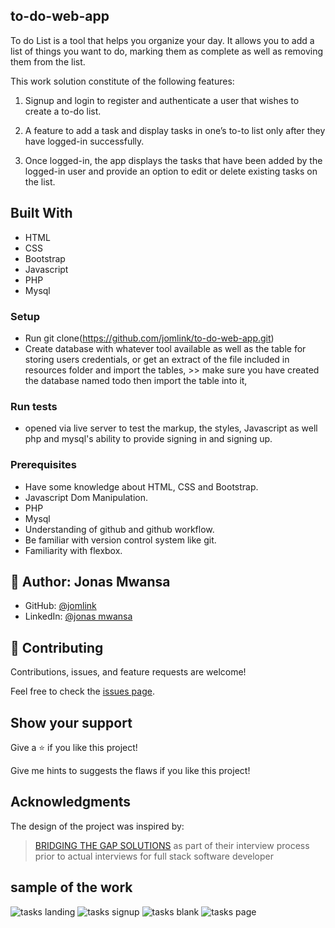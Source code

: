 ## to-do-web-app

To do List is a tool that helps you organize your day. It allows you to add a list of things you want to do, marking them as complete as well as removing them from the list.

This work solution constitute of the following features:

1. Signup and login to register and authenticate a user that wishes to create a to-do list.

2. A feature to add a task and display tasks in one’s to-to list only after they have logged-in successfully.

3. Once logged-in, the app displays the tasks that have been added by the logged-in user and provide an
option to edit or delete existing tasks on the list.

## Built With

- HTML
- CSS
- Bootstrap
- Javascript
- PHP
- Mysql

### Setup
- Run git clone(https://github.com/jomlink/to-do-web-app.git) 
- Create database with whatever tool available  as well as the table for storing users credentials, or get an extract of the file included in resources folder and import the tables, >> make sure you have created the database named todo then import the table into it, 

### Run tests
- opened via live server to test the markup, the styles,  Javascript as well php and mysql's ability to provide signing in and signing up.

### Prerequisites
- Have some knowledge about HTML, CSS  and Bootstrap.
- Javascript Dom Manipulation.
- PHP
- Mysql
- Understanding of github and github workflow.
- Be familiar with version control system like git.
- Familiarity with flexbox.

## 👤 Author: **Jonas Mwansa**

- GitHub: [@jomlink](https://github.com/jomlink)
- LinkedIn: [@jonas mwansa](https://www.linkedin.com/in/jonas-mwansa-787259155/)


## 🤝 Contributing

Contributions, issues, and feature requests are welcome!

Feel free to check the [issues page](https://github.com/jomlink/to-do-web-app/issues).

## Show your support

Give a ⭐️ if you like this project!

Give me hints to suggests the flaws if you like this project!

## Acknowledgments
 The design of the project was inspired by:
 
 > [BRIDGING THE GAP SOLUTIONS](https://www.bgsgroup.co.zm/PROD/SITE/)  as part of their interview process prior to actual interviews for full stack software developer
 
## sample of the work
![tasks landing](https://user-images.githubusercontent.com/36500444/177394922-cc3b7ca6-5ebd-4d18-83a4-d1e8ea2b06a3.png)
![tasks signup](https://user-images.githubusercontent.com/36500444/177394877-6f407aeb-6991-4803-972e-b34cb27ebf9c.png)
![tasks blank](https://user-images.githubusercontent.com/36500444/177394903-4583c423-a3b0-472e-94cd-fa43eb08f58a.png)
![tasks page](https://user-images.githubusercontent.com/36500444/177394852-0b398cda-6a0f-4df6-a550-cfbabd32c19d.png)



